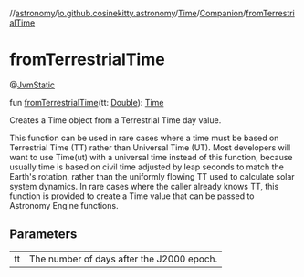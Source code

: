 //[astronomy](../../../../index.md)/[io.github.cosinekitty.astronomy](../../index.md)/[Time](../index.md)/[Companion](index.md)/[fromTerrestrialTime](from-terrestrial-time.md)

# fromTerrestrialTime


@[JvmStatic](https://kotlinlang.org/api/latest/jvm/stdlib/kotlin.jvm/-jvm-static/index.html)

fun [fromTerrestrialTime](from-terrestrial-time.md)(tt: [Double](https://kotlinlang.org/api/latest/jvm/stdlib/kotlin/-double/index.html)): [Time](../index.md)

Creates a Time object from a Terrestrial Time day value.

This function can be used in rare cases where a time must be based on Terrestrial Time (TT) rather than Universal Time (UT). Most developers will want to use Time(ut) with a universal time instead of this function, because usually time is based on civil time adjusted by leap seconds to match the Earth's rotation, rather than the uniformly flowing TT used to calculate solar system dynamics. In rare cases where the caller already knows TT, this function is provided to create a Time value that can be passed to Astronomy Engine functions.

## Parameters

| | |
|---|---|
| tt | The number of days after the J2000 epoch. |
